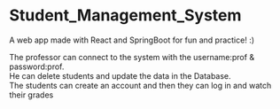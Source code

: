 # Student_Management_System
A web app made with React and SpringBoot for fun and practice! :)

The professor can connect to the system with the username:prof & password:prof. <br/>
He can delete students and update the data in the Database. <br/>
The students can create an account and then they can log in and watch their grades <br/>



